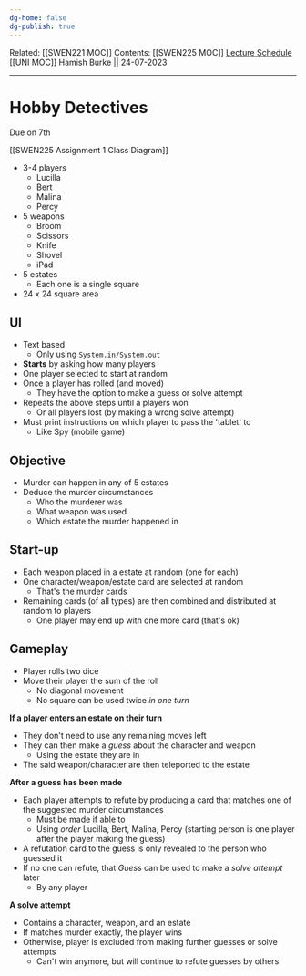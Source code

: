 ```yaml
---
dg-home: false
dg-publish: true
---
```

Related: [[SWEN221 MOC]]
Contents: [[SWEN225 MOC]]
[Lecture Schedule](https://ecs.wgtn.ac.nz/Courses/SWEN225_2023T2/CourseSchedule)
[[UNI MOC]]
Hamish Burke || 24-07-2023
***

# Hobby Detectives

Due on 7th

[[SWEN225 Assignment 1 Class Diagram]]


- 3-4 players
	- Lucilla
	- Bert
	- Malina
	- Percy
 - 5 weapons
	 - Broom
	 - Scissors
	 - Knife
	 - Shovel
	 - iPad
- 5 estates
	- Each one is a single square
- 24 x 24 square area

## UI

- Text based
	- Only using `System.in/System.out`
- **Starts** by asking how many players
- One player selected to start at random
- Once a player has rolled (and moved)
	- They have the option to make a guess or solve attempt
- Repeats the above steps until a players won
	- Or all players lost (by making a wrong solve attempt)
- Must print instructions on which player to pass the 'tablet' to
	- Like Spy (mobile game)

## Objective

- Murder can happen in any of 5 estates
- Deduce the murder circumstances
	- Who the murderer was
	- What weapon was used
	- Which estate the murder happened in

## Start-up

- Each weapon placed in a estate at random (one for each)
- One character/weapon/estate card are selected at random
	- That's the murder cards
- Remaining cards (of all types) are then combined and distributed at random to players
	- One player may end up with one more card (that's ok)

## Gameplay

- Player rolls two dice
- Move their player the sum of the roll
	- No diagonal movement
	- No square can be used twice *in one turn*

**If a player enters an estate on their turn**
- They don't need to use any remaining moves left
- They can then make a *guess* about the character and weapon
	- Using the estate they are in
- The said weapon/character are then teleported to the estate


**After a guess has been made**
- Each player attempts to refute by producing a card that matches one of the suggested murder circumstances
	- Must be made if able to
	- Using *order* Lucilla, Bert, Malina, Percy (starting person is one player after the player making the guess)
- A refutation card to the guess is only revealed to the person who guessed it
- If no one can refute, that *Guess* can be used to make a *solve attempt* later
	- By any player


**A solve attempt**
- Contains a character, weapon, and an estate
- If matches murder exactly, the player wins
- Otherwise, player is excluded from making further guesses or solve attempts
	- Can't win anymore, but will continue to refute guesses by others



